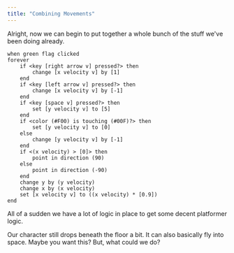 ```yaml
---
title: "Combining Movements"
---
```


Alright, now we can begin to put together a whole bunch of the stuff we've been doing already.

````scratch
when green flag clicked
forever
	if <key [right arrow v] pressed?> then
		change [x velocity v] by [1]
	end
	if <key [left arrow v] pressed?> then
		change [x velocity v] by [-1]
	end
	if <key [space v] pressed?> then
		set [y velocity v] to [5]
	end
	if <color (#F00) is touching (#00F)?> then
		set [y velocity v] to [0]
	else
		change [y velocity v] by [-1]
	end
	if <(x velocity) > [0]> then
		point in direction (90)
	else
		point in direction (-90)
	end
	change y by (y velocity)
	change x by (x velocity)
	set [x velocity v] to ((x velocity) * [0.9])
end
````

All of a sudden we have a lot of logic in place to get some decent platformer logic.

Our character still drops beneath the floor a bit. It can also basically fly into space. Maybe you want this? But, what could we do?
